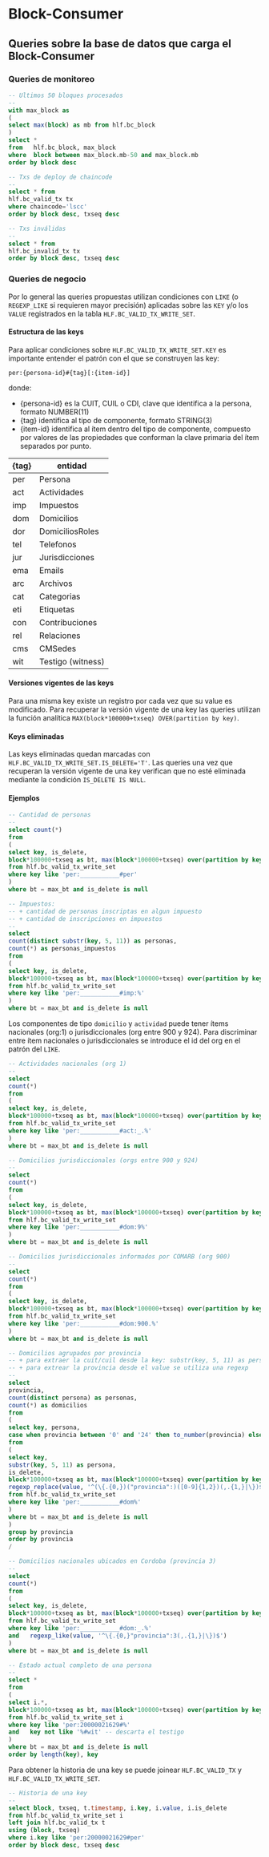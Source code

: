 # Block-Consumer

## Queries sobre la base de datos que carga el Block-Consumer 

### Queries de monitoreo

``` sql
-- Ultimos 50 bloques procesados
--
with max_block as 
(
select max(block) as mb from hlf.bc_block
) 
select *
from   hlf.bc_block, max_block
where  block between max_block.mb-50 and max_block.mb
order by block desc
```

``` sql
-- Txs de deploy de chaincode
--
select * from 
hlf.bc_valid_tx tx
where chaincode='lscc'
order by block desc, txseq desc
``` 

``` sql
-- Txs inválidas
--
select * from 
hlf.bc_invalid_tx tx
order by block desc, txseq desc
``` 
### Queries de negocio

Por lo general las queries propuestas utilizan condiciones con `LIKE` (o `REGEXP_LIKE` si requieren mayor precisión) aplicadas sobre las `KEY` y/o los `VALUE` registrados en la tabla `HLF.BC_VALID_TX_WRITE_SET`.

#### Estructura de las keys

Para aplicar condiciones sobre `HLF.BC_VALID_TX_WRITE_SET.KEY` es importante entender el patrón con el que se construyen las key: 

    per:{persona-id}#{tag}[:{item-id}]

donde:

- {persona-id} es la CUIT, CUIL o CDI, clave que identifica a la persona, formato NUMBER(11) 
- {tag} identifica al tipo de componente, formato STRING(3) 
- {item-id} identifica al ítem dentro del tipo de componente, compuesto por valores de las propiedades que conforman la clave primaria del ítem separados por punto.

{tag} | entidad
--- | ---
per | Persona
act | Actividades
imp | Impuestos
dom | Domicilios
dor | DomiciliosRoles
tel | Telefonos
jur | Jurisdicciones
ema | Emails
arc | Archivos
cat | Categorias
eti | Etiquetas
con | Contribuciones
rel | Relaciones
cms | CMSedes
wit | Testigo (witness)

#### Versiones vigentes de las keys 

Para una misma key existe un registro por cada vez que su value es modificado. Para recuperar la versión vigente de una key las queries utilizan la función analítica `MAX(block*100000+txseq) OVER(partition by key)`.

#### Keys eliminadas 

Las keys eliminadas quedan marcadas con `HLF.BC_VALID_TX_WRITE_SET.IS_DELETE='T'`. Las queries una vez que recuperan la versión vigente de una key verifican que no esté eliminada mediante la condición `IS_DELETE IS NULL`.

#### Ejemplos

``` sql
-- Cantidad de personas
--
select count(*)
from
(
select key, is_delete, 
block*100000+txseq as bt, max(block*100000+txseq) over(partition by key) as max_bt 
from hlf.bc_valid_tx_write_set
where key like 'per:___________#per'
)
where bt = max_bt and is_delete is null
```

``` sql
-- Impuestos: 
-- + cantidad de personas inscriptas en algun impuesto
-- + cantidad de inscripciones en impuestos
--
select 
count(distinct substr(key, 5, 11)) as personas,
count(*) as personas_impuestos
from 
(
select key, is_delete, 
block*100000+txseq as bt, max(block*100000+txseq) over(partition by key) as max_bt 
from hlf.bc_valid_tx_write_set
where key like 'per:___________#imp:%'
)
where bt = max_bt and is_delete is null
```

Los componentes de tipo `domicilio` y `actividad` puede tener ítems nacionales (org:1) o jurisdiccionales (org entre 900 y 924). Para discriminar entre ítem nacionales o jurisdiccionales se introduce el id del org en el patrón del `LIKE`.

``` sql
-- Actividades nacionales (org 1)
--
select 
count(*)
from 
(
select key, is_delete, 
block*100000+txseq as bt, max(block*100000+txseq) over(partition by key) as max_bt 
from hlf.bc_valid_tx_write_set
where key like 'per:___________#act:_.%'
)
where bt = max_bt and is_delete is null
```

``` sql
-- Domicilios jurisdiccionales (orgs entre 900 y 924)
--
select 
count(*)
from 
(
select key, is_delete, 
block*100000+txseq as bt, max(block*100000+txseq) over(partition by key) as max_bt 
from hlf.bc_valid_tx_write_set
where key like 'per:___________#dom:9%'
)
where bt = max_bt and is_delete is null
```

``` sql
-- Domicilios jurisdiccionales informados por COMARB (org 900)
--
select 
count(*)
from 
(
select key, is_delete, 
block*100000+txseq as bt, max(block*100000+txseq) over(partition by key) as max_bt 
from hlf.bc_valid_tx_write_set
where key like 'per:___________#dom:900.%'
)
where bt = max_bt and is_delete is null
```

``` sql
-- Domicilios agrupados por provincia
-- + para extraer la cuit/cuil desde la key: substr(key, 5, 11) as persona
-- + para extrear la provincia desde el value se utiliza una regexp 
--
select 
provincia,
count(distinct persona) as personas,
count(*) as domicilios
from
(
select key, persona,
case when provincia between '0' and '24' then to_number(provincia) else -1 end as provincia
from
(
select key, 
substr(key, 5, 11) as persona,
is_delete,
block*100000+txseq as bt, max(block*100000+txseq) over(partition by key) as max_bt, 
regexp_replace(value, '^(\{.{0,})("provincia":)([0-9]{1,2})(,.{1,}|\})$', '\3') as provincia
from hlf.bc_valid_tx_write_set
where key like 'per:___________#dom%' 
)
where bt = max_bt and is_delete is null
)
group by provincia
order by provincia
/
```

``` sql
-- Domicilios nacionales ubicados en Cordoba (provincia 3)
--
select 
count(*)
from 
(
select key, is_delete, 
block*100000+txseq as bt, max(block*100000+txseq) over(partition by key) as max_bt 
from hlf.bc_valid_tx_write_set
where key like 'per:___________#dom:_.%'
and   regexp_like(value, '^\{.{0,}"provincia":3(,.{1,}|\})$')
)
where bt = max_bt and is_delete is null
```

``` sql
-- Estado actual completo de una persona
--
select *
from
(
select i.*, 
block*100000+txseq as bt, max(block*100000+txseq) over(partition by key) as max_bt
from hlf.bc_valid_tx_write_set i
where key like 'per:20000021629#%'
and   key not like '%#wit' -- descarta el testigo
)
where bt = max_bt and is_delete is null
order by length(key), key
```
Para obtener la historia de una key se puede joinear `HLF.BC_VALID_TX` y `HLF.BC_VALID_TX_WRITE_SET`. 

``` sql
-- Historia de una key
--
select block, txseq, t.timestamp, i.key, i.value, i.is_delete
from hlf.bc_valid_tx_write_set i
left join hlf.bc_valid_tx t
using (block, txseq)
where i.key like 'per:20000021629#per'
order by block desc, txseq desc
```
